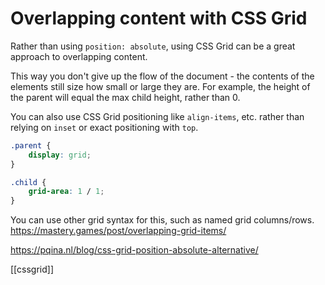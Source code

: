 # Overlapping content with CSS Grid

Rather than using `position: absolute`, using CSS Grid can be a great approach to overlapping content.

This way you don't give up the flow of the document - the contents of the elements still size how small or large they are. For example, the height of the parent will equal the max child height, rather than 0.

You can also use CSS Grid positioning like `align-items`, etc. rather than relying on `inset` or exact positioning with `top`.

```css
.parent {
	display: grid;
}

.child {
	grid-area: 1 / 1;
}
```

You can use other grid syntax for this, such as named grid columns/rows. https://mastery.games/post/overlapping-grid-items/

https://pqina.nl/blog/css-grid-position-absolute-alternative/

[[cssgrid]]